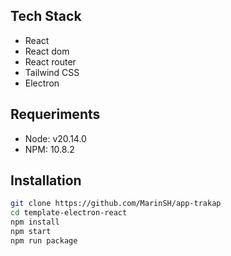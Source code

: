 ## Tech Stack

- React
- React dom
- React router
- Tailwind CSS
- Electron

## Requeriments

- Node: v20.14.0
- NPM: 10.8.2

## Installation

```sh
git clone https://github.com/MarinSH/app-trakap
cd template-electron-react
npm install
npm start
npm run package
```
